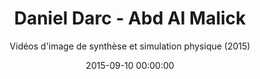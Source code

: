 ---
title: "Daniel Darc - Abd Al Malick"
subtitle: "Vidéos d'image de synthèse et simulation physique (2015)"
date: 2015-09-10 00:00:00
description: "Réalisé avec Romain Cieutat - Vidéos pour vidéo-clip de la chanson 'Daniel Darc', d'Abd Al Malick "
featured_image: '/images/08AliajAngelus/couverture.jpg'
---